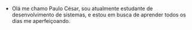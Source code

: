 - Olá me chamo Paulo César, sou atualmente estudante de
desenvolvimento de sistemas,  e estou em busca de aprender
todos os dias me aperfeiçoando.

<!---
PauloCesarDS/PauloCesarDS is a ✨ special ✨ repository because its `README.md` (this file) appears on your GitHub profile.
You can click the Preview link to take a look at your changes.
--->
